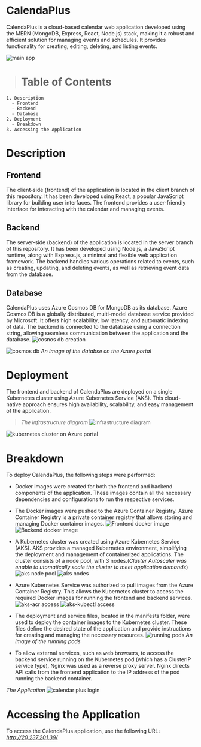 # CalendaPlus

CalendaPlus is a cloud-based calendar web application developed using the MERN (MongoDB, Express, React, Node.js) stack, making it a robust and efficient solution for managing events and
schedules. It provides functionality for creating, editing, deleting, and listing events. 

![main app](./deployment_images/CalendaPlus.PNG)
  > # Table of Contents 
    1. Description
      - Frontend 
      - Backend 
      - Database 
    2. Deployment
      - Breakdown
    3. Accessing the Application 

# Description 
## Frontend 
The client-side (frontend) of the application is located in the client branch of this repository. It has been developed using React, a popular JavaScript
library for building user interfaces. The frontend provides a user-friendly interface for interacting with the calendar and managing events.

##  Backend 
The server-side (backend) of the application is located in the server branch of this repository. It has been developed using Node.js, a JavaScript runtime, along with Express.js, a minimal and flexible web application framework. The backend handles various operations related to
events, such as creating, updating, and deleting events, as well as retrieving event data from the database.

##  Database 
CalendaPlus uses Azure Cosmos DB for MongoDB as its database. Azure Cosmos DB is a globally distributed, multi-model database service
provided by Microsoft. It offers high scalability, low latency, and automatic indexing of data. The backend is connected to the database
using a connection string, allowing seamless communication between the application and the database.
![cosnos db creation](./deployment_images/create-database.PNG)

![cosmos db](./deployment_images/database-cosmosdb.PNG)
*An image of the databse on the Azure portal*

# Deployment 
The frontend and backend of CalendaPlus are deployed on a single Kubernetes cluster using Azure Kubernetes Service (AKS). This
cloud-native approach ensures high availability, scalability, and easy management of the application.
> *The infrastructure diagram*
  ![Infrastructure diagram](./deployment_images/calendarapp.png)
  
![kubernetes cluster on Azure portal](./deployment_images/kub-cluster.PNG)

#  Breakdown
To deploy CalendaPlus, the following steps were performed:

- Docker images were created for both the frontend and backend components
of the application. These images contain all the necessary dependencies
and configurations to run the respective services.

- The Docker images were pushed to the Azure Container Registry. Azure
Container Registry is a private container registry that allows storing
and managing Docker container images.
![Frontend docker image](./deployment_images/build-frontendimage.PNG)
![Backend docker image](./deployment_images/build-backendimage.PNG)

- A Kubernetes cluster was created using Azure Kubernetes Service (AKS). AKS
provides a managed Kubernetes environment, simplifying the deployment
and management of containerized applications.
The cluster consists of a node pool, with 3 nodes.(*Cluster Autoscaler was enable  to utomatically scale the cluster to meet application demands*) 
![aks node pool ](./deployment_images/aks-nodepool.PNG)
![aks nodes](./deployment_images/aks-nodes.PNG)

- Azure Kubernetes Service was authorized to pull images from the Azure
Container Registry. This allows the Kubernetes cluster to access the
required Docker images for running the frontend and backend services.
![aks-acr access](./deployment_images/aks-acr%20access.PNG)
![aks-kubectl access](./deployment_images/aks-kubectl%20access.PNG)

- The deployment and service files, located in the manifests folder, were
used to deploy the container images to the Kubernetes cluster. These
files define the desired state of the application and provide
instructions for creating and managing the necessary resources.
![running pods](./deployment_images/running-pods.PNG)
*An image of the running pods*

- To allow external services, such as web browsers, to access the backend
service running on the Kubernetes pod (which has a ClusterIP service
type), Nginx was used as a reverse proxy server. Nginx directs API calls
from the frontend application to the IP address of the pod running the
backend container.

*The Application*
![calendar plus login](./deployment_images/CalendaPlus-login.PNG)
# Accessing the Application 
To access the CalendaPlus application, use the
following URL: *http://20.237.201.39/*
